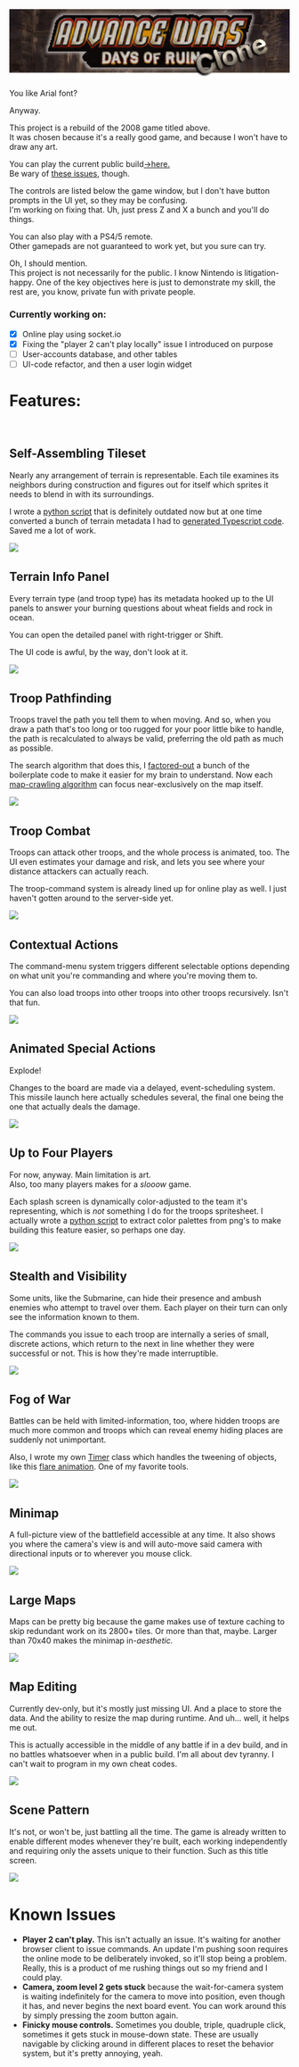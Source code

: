 
<img src="/docs/demo-reels/title-banner.png">

You like Arial font?

Anyway.

This project is a rebuild of the 2008 game titled above.  
It was chosen because it's a really good game, and because I won't have to draw any art.

You can play the current public build[→here.](https://xpgram.github.io/armed-revolt/game.html)  
Be wary of [these issues](#known-issues), though.

The controls are listed below the game window, but I don't have button prompts in the UI yet, so they may be confusing.  
I'm working on fixing that. Uh, just press Z and X a bunch and you'll do things.

You can also play with a PS4/5 remote.  
Other gamepads are not guaranteed to work yet, but you sure can try.

Oh, I should mention.  
This project is not necessarily for the public. I know Nintendo is litigation-happy. One of the key objectives here is just to demonstrate my skill, the rest are, you know, private fun with private people.

### Currently working on:

- [x] Online play using socket.io
- [x] Fixing the "player 2 can't play locally" issue I introduced on purpose
- [ ] User-accounts database, and other tables
- [ ] UI-code refactor, and then a user login widget

# Features:

<img src="" width="100%" height="1.0rem">


<!------------------------------------------------------------------------------------------------->
## Self-Assembling Tileset

Nearly any arrangement of terrain is representable. Each tile examines its neighbors during construction and figures out for itself which sprites it needs to blend in with its surroundings.

I wrote a [python script](/src/scripts/battle/map/TerrainWriter.py) that is definitely outdated now but at one time converted a bunch of terrain metadata I had to [generated Typescript code](/src/scripts/battle/map/Terrain.ts). Saved me a lot of work.

![](/docs/demo-reels/shoreline-effects.gif)


<!------------------------------------------------------------------------------------------------->
## Terrain Info Panel

Every terrain type (and troop type) has its metadata hooked up to the UI panels to answer your burning questions about wheat fields and rock in ocean.

You can open the detailed panel with right-trigger or Shift.

The UI code is awful, by the way, don't look at it.

![](/docs/demo-reels/terrain-ui.gif)


<!------------------------------------------------------------------------------------------------->
## Troop Pathfinding

Troops travel the path you tell them to when moving. And so, when you draw a path that's too long or too rugged for your poor little bike to handle, the path is recalculated to always be valid, preferring the old path as much as possible.

The search algorithm that does this, I [factored-out](/src/scripts/Common/QueueSearch.ts) a bunch of the boilerplate code to make it easier for my brain to understand. Now each [map-crawling algorithm](/src/scripts/battle/map/Map.ts#L434) can focus near-exclusively on the map itself.

![](/docs/demo-reels/troop-pathing.gif)


<!------------------------------------------------------------------------------------------------->
## Troop Combat

Troops can attack other troops, and the whole process is animated, too. The UI even estimates your damage and risk, and lets you see where your distance attackers can actually reach.

The troop-command system is already lined up for online play as well. I just haven't gotten around to the server-side yet.

![](/docs/demo-reels/attack-animation.gif)


<!------------------------------------------------------------------------------------------------->
## Contextual Actions

The command-menu system triggers different selectable options depending on what unit you're commanding and where you're moving them to.

You can also load troops into other troops into other troops recursively. Isn't that fun.

![](/docs/demo-reels/contextual-actions.gif)


<!------------------------------------------------------------------------------------------------->
## Animated Special Actions
<!-- // TODO This sections is the 'Board Events' system. Show Heli's exploding, resupplies, and this silo explosion. -->
Explode!

Changes to the board are made via a delayed, event-scheduling system. This missile launch here actually schedules several, the final one being the one that actually deals the damage.

![](/docs/demo-reels/silo-animation.gif)


<!------------------------------------------------------------------------------------------------->
## Up to Four Players

For now, anyway. Main limitation is art.  
Also, too many players makes for a <i>slooow</i> game.

Each splash screen is dynamically color-adjusted to the team it's representing, which is *not* something I do for the troops spritesheet. I actually wrote a [python script](/docs/get-palette-swap.py) to extract color palettes from png's to make building this feature easier, so perhaps one day.

![](/docs/demo-reels/turn-splash.gif)


<!------------------------------------------------------------------------------------------------->
## Stealth and Visibility

Some units, like the Submarine, can hide their presence and ambush enemies who attempt to travel over them. Each player on their turn can only see the information known to them.

The commands you issue to each troop are internally a series of small, discrete actions, which return to the next in line whether they were successful or not. This is how they're made interruptible.

![](/docs/demo-reels/player-visibility.gif)


<!------------------------------------------------------------------------------------------------->
## Fog of War

Battles can be held with limited-information, too, where hidden troops are much more common and troops which can reveal enemy hiding places are suddenly not unimportant.

Also, I wrote my own [Timer](/src/scripts/timer/Timer.ts) class which handles the tweening of objects, like this [flare animation](/src/scripts/battle/map/tile-effects/FlareIgniteEvent.ts). One of my favorite tools.

![](/docs/demo-reels/flare-animation.gif)


<!------------------------------------------------------------------------------------------------->
## Minimap

A full-picture view of the battlefield accessible at any time. It also shows you where the camera's view is and will auto-move said camera with directional inputs or to wherever you mouse click.

![](/docs/demo-reels/minimap+explore-fow.gif)


<!------------------------------------------------------------------------------------------------->
## Large Maps

Maps can be pretty big because the game makes use of texture caching to skip redundant work on its 2800+ tiles. Or more than that, maybe. Larger than 70x40 makes the minimap in-<i>aesthetic.</i>

![](/docs/demo-reels/map-size.gif)


<!------------------------------------------------------------------------------------------------->
## Map Editing

Currently dev-only, but it's mostly just missing UI. And a place to store the data. And the ability to resize the map during runtime. And uh... well, it helps me out.

This is actually accessible in the middle of any battle if in a dev build, and in no battles whatsoever when in a public build. I'm all about dev tyranny. I can't wait to program in my own cheat codes.

![](/docs/demo-reels/map-design.gif)


<!------------------------------------------------------------------------------------------------->
## Scene Pattern

It's not, or won't be, just battling all the time. The game is already written to enable different modes whenever they're built, each working independently and requiring only the assets unique to their function. Such as this title screen.

![](/docs/demo-reels/title-screen-10s.gif)


# Known Issues

- **Player 2 can't play.** This isn't actually an issue. It's waiting for another browser client to issue commands. An update I'm pushing soon requires the online mode to be deliberately invoked, so it'll stop being a problem. Really, this is a product of me rushing things out so my friend and I could play.
- **Camera, zoom level 2 gets stuck** because the wait-for-camera system is waiting indefinitely for the camera to move into position, even though it has, and never begins the next board event. You can work around this by simply pressing the zoom button again.
- **Finicky mouse controls.** Sometimes you double, triple, quadruple click, sometimes it gets stuck in mouse-down state. These are usually navigable by clicking around in different places to reset the behavior system, but it's pretty annoying, yeah.
